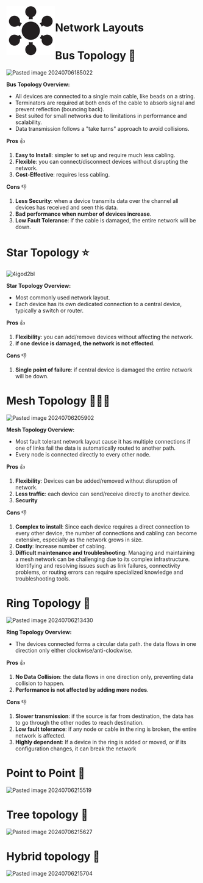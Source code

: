 <img src="../images/connection.svg" align="left" />

# Network Layouts
# Bus Topology 🚌
![Pasted image 20240706185022](https://github.com/Reemaa828/NetworkLinuxBasics/assets/112731236/7badd95f-96c8-43d7-bc6d-7111edf7ad27)

**Bus Topology Overview:**
- All devices are connected to a single main cable, like beads on a string.
- Terminators are required at both ends of the cable to absorb signal and prevent reflection (bouncing back).
- Best suited for small networks due to limitations in performance and scalability.
- Data transmission follows a "take turns" approach to avoid collisions.

**Pros** 👍
1. **Easy to Install**: simpler to set up and require much less cabling.
2. **Flexible**: you can connect/disconnect devices without disrupting the network.
3. **Cost-Effective**: requires less cabling.
   
**Cons** 👎
1. **Less Security**: when a device transmits data over the channel all devices has received and seen this data.
2. **Bad performance when number of devices increase**.
3. **Low Fault Tolerance**: if the cable is damaged, the entire network will be down.
# Star Topology ⭐
![4igod2bl](https://github.com/Reemaa828/NetworkLinuxBasics/assets/112731236/f7e69dd1-3b88-4a01-9a7b-efa382c93fa8)



**Star Topology Overview:**
- Most commonly used network layout.
- Each device has its own dedicated connection to a central device, typically a switch or router.

**Pros** 👍
1. **Flexibility**: you can add/remove devices without affecting the network.
2. **if one device is damaged, the network is not effected**.
   
**Cons** 👎
1. **Single point of failure**: if central device is damaged the entire network will be down.

# Mesh Topology 👥👥👥
![Pasted image 20240706205902](https://github.com/Reemaa828/NetworkLinuxBasics/assets/112731236/7c95a708-b68b-4c22-a48d-29160f2ffaed)

**Mesh Topology Overview:**
- Most fault tolerant network layout cause it has multiple connections if one of links fail the data is automatically routed to another path.
- Every node is connected directly to every other node.

**Pros** 👍
1.  **Flexibility**: Devices can be added/removed without disruption of network. 
2.  **Less traffic**: each device can send/receive directly to another device.
3. **Security**

**Cons** 👎
1. **Complex to install**: Since each device requires a direct connection to every other device, the number of connections and cabling can become extensive, especially as the network grows in size.
2. **Costly**: Increase number of cabling.
3. **Difficult maintenance and troubleshooting**:  Managing and maintaining a mesh network can be challenging due to its complex infrastructure. Identifying and resolving issues such as link failures, connectivity problems, or routing errors can require specialized knowledge and troubleshooting tools.

# Ring Topology 💍
![Pasted image 20240706213430](https://github.com/Reemaa828/NetworkLinuxBasics/assets/112731236/4fce123f-4635-4b0e-9d6e-76d1baa38af9)


**Ring Topology Overview:**
- The devices connected forms a circular data path. the data flows in one direction only either clockwise/anti-clockwise.

**Pros** 👍
1. **No Data Collision**: the data flows in one direction only, preventing data collision to happen.
2. **Performance is not affected by adding more nodes**.

**Cons** 👎
1. **Slower transmission**: if the source is far from destination, the data has to go through the other nodes to reach destination. 
2. **Low fault tolerance**: if any node or cable in the ring is broken, the entire network is affected.
3. **Highly dependent**: If a device in the ring is added or moved, or if its configuration changes, it can break the network

# Point to Point 👥

![Pasted image 20240706215519](https://github.com/Reemaa828/NetworkLinuxBasics/assets/112731236/c289f626-3052-4027-b699-a40cef2663d1)


# Tree topology 🌳
![Pasted image 20240706215627](https://github.com/Reemaa828/NetworkLinuxBasics/assets/112731236/6b29d86c-a5ba-4b9a-aa4c-4f04a9ec9106)


# Hybrid topology 🔗
![Pasted image 20240706215704](https://github.com/Reemaa828/NetworkLinuxBasics/assets/112731236/50c019d4-c925-4584-a6ca-5d5a32cc7b4b)
